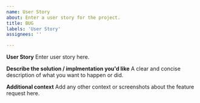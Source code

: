 ```yaml
---
name: User Story
about: Enter a user story for the project.
title: BUG
labels: 'User Story'
assignees: ''

---
```


**User Story**
Enter user story here.

**Describe the solution / implmentation you'd like**
A clear and concise description of what you want to happen or did.

**Additional context**
Add any other context or screenshots about the feature request here.
